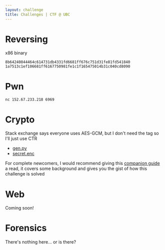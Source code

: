 ```yaml
--- 
layout: challenge 
title: Challenges | CTF @ UBC 
---
```


# Reversing

x86 binary

```
8b64240844464c614731db4331fd6681ff676c751d31fe81fd541840
1a7513c1ef106681ff6167750981fe1c1f165475014b31c040cd8090
```

# Pwn

```
nc 152.67.233.218 6969
```

# Crypto

Stack exchange says everyone uses AES-GCM, but I don't need the tag so I'll just use CTR

- [gen.py](/assets/challenges/beginner-crypto/gen_no_comments.py)
- [secret.enc](/assets/challenges/beginner-crypto/secret.enc)

For complete newcomers, I would recommend giving this [companion guide](/2021/08/beginner-crypto/) a read, it covers some background and gives you the gist of how this challenge is solved

# Web

Coming soon!

# Forensics

There's nothing here... or is there?

